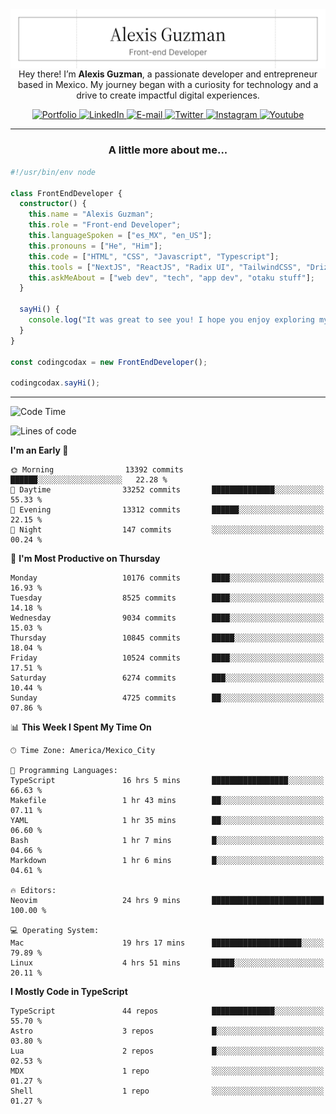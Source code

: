 <img align='right' src="./Banner.png" width="" />
<p align='center'>Hey there! I’m <strong>Alexis Guzman</strong>, a passionate developer and entrepreneur based in Mexico. My journey began with a curiosity for technology and a drive to create impactful digital experiences.</p>

<div align='center'>
  <a href='https://www.codingcodax.dev' target='_blank'>
    <img alt='Portfolio' src='https://img.shields.io/badge/Portfolio-black?logo=vercel&style=flat-square'>
  </a>
  <a href='https://linkedin.com/in/codingcodax' target='_blank'>
    <img alt='LinkedIn' src='https://img.shields.io/badge/LinkedIn-black?logo=LinkedIn&style=flat-square'>
  </a>
  <a href='mailto:hello@codingcodax.com' target='_blank'>
    <img alt='E-mail' src='https://img.shields.io/badge/Email-black?logo=Gmail&style=flat-square'>
  </a>
  <a href='https://x.com/codingcodax' target='_blank'>
    <img alt='Twitter' src='https://img.shields.io/badge/X-black?logo=X&style=flat-square'>
  </a>
  <a href='https://www.instagram.com/codingcodax' target='_blank'>
    <img alt='Instagram' src='https://img.shields.io/badge/Instagram-black?logo=Instagram&style=flat-square'>
  </a>
  <a href='https://www.youtube.com/@codingcodax' target='_blank'>
    <img alt='Youtube' src='https://img.shields.io/badge/YouTube-black?logo=Youtube&style=flat-square'>
  </a>
</div>


---

<h3 align='center'>A little more about me...</h3>

```typescript
#!/usr/bin/env node

class FrontEndDeveloper {
  constructor() {
    this.name = "Alexis Guzman";
    this.role = "Front-end Developer";
    this.languageSpoken = ["es_MX", "en_US"];
    this.pronouns = ["He", "Him"];
    this.code = ["HTML", "CSS", "Javascript", "Typescript"];
    this.tools = ["NextJS", "ReactJS", "Radix UI", "TailwindCSS", "Drizzle", "tRPC"];
    this.askMeAbout = ["web dev", "tech", "app dev", "otaku stuff"];
  }

  sayHi() {
    console.log("It was great to see you! I hope you enjoy exploring my work.");
  }
}

const codingcodax = new FrontEndDeveloper();

codingcodax.sayHi();
```

---

<!--START_SECTION:waka-->
![Code Time](http://img.shields.io/badge/Code%20Time-4%2C221%20hrs%2027%20mins-blue)

![Lines of code](https://img.shields.io/badge/From%20Hello%20World%20I%27ve%20Written-10.5%20million%20lines%20of%20code-blue)

**I'm an Early 🐤** 

```text
🌞 Morning                13392 commits       ██████░░░░░░░░░░░░░░░░░░░   22.28 % 
🌆 Daytime                33252 commits       ██████████████░░░░░░░░░░░   55.33 % 
🌃 Evening                13312 commits       ██████░░░░░░░░░░░░░░░░░░░   22.15 % 
🌙 Night                  147 commits         ░░░░░░░░░░░░░░░░░░░░░░░░░   00.24 % 
```
📅 **I'm Most Productive on Thursday** 

```text
Monday                   10176 commits       ████░░░░░░░░░░░░░░░░░░░░░   16.93 % 
Tuesday                  8525 commits        ████░░░░░░░░░░░░░░░░░░░░░   14.18 % 
Wednesday                9034 commits        ████░░░░░░░░░░░░░░░░░░░░░   15.03 % 
Thursday                 10845 commits       █████░░░░░░░░░░░░░░░░░░░░   18.04 % 
Friday                   10524 commits       ████░░░░░░░░░░░░░░░░░░░░░   17.51 % 
Saturday                 6274 commits        ███░░░░░░░░░░░░░░░░░░░░░░   10.44 % 
Sunday                   4725 commits        ██░░░░░░░░░░░░░░░░░░░░░░░   07.86 % 
```


📊 **This Week I Spent My Time On** 

```text
🕑︎ Time Zone: America/Mexico_City

💬 Programming Languages: 
TypeScript               16 hrs 5 mins       █████████████████░░░░░░░░   66.63 % 
Makefile                 1 hr 43 mins        ██░░░░░░░░░░░░░░░░░░░░░░░   07.11 % 
YAML                     1 hr 35 mins        ██░░░░░░░░░░░░░░░░░░░░░░░   06.60 % 
Bash                     1 hr 7 mins         █░░░░░░░░░░░░░░░░░░░░░░░░   04.66 % 
Markdown                 1 hr 6 mins         █░░░░░░░░░░░░░░░░░░░░░░░░   04.61 % 

🔥 Editors: 
Neovim                   24 hrs 9 mins       █████████████████████████   100.00 % 

💻 Operating System: 
Mac                      19 hrs 17 mins      ████████████████████░░░░░   79.89 % 
Linux                    4 hrs 51 mins       █████░░░░░░░░░░░░░░░░░░░░   20.11 % 
```

**I Mostly Code in TypeScript** 

```text
TypeScript               44 repos            ██████████████░░░░░░░░░░░   55.70 % 
Astro                    3 repos             █░░░░░░░░░░░░░░░░░░░░░░░░   03.80 % 
Lua                      2 repos             █░░░░░░░░░░░░░░░░░░░░░░░░   02.53 % 
MDX                      1 repo              ░░░░░░░░░░░░░░░░░░░░░░░░░   01.27 % 
Shell                    1 repo              ░░░░░░░░░░░░░░░░░░░░░░░░░   01.27 % 
```




<!--END_SECTION:waka-->
